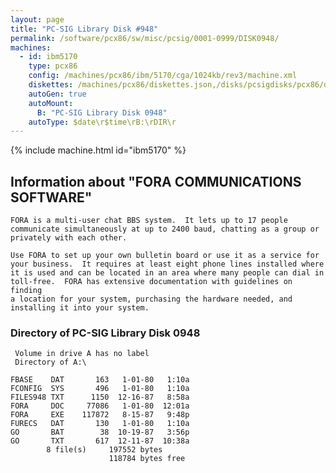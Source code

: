 ```yaml
---
layout: page
title: "PC-SIG Library Disk #948"
permalink: /software/pcx86/sw/misc/pcsig/0001-0999/DISK0948/
machines:
  - id: ibm5170
    type: pcx86
    config: /machines/pcx86/ibm/5170/cga/1024kb/rev3/machine.xml
    diskettes: /machines/pcx86/diskettes.json,/disks/pcsigdisks/pcx86/diskettes.json
    autoGen: true
    autoMount:
      B: "PC-SIG Library Disk 0948"
    autoType: $date\r$time\rB:\rDIR\r
---
```


{% include machine.html id="ibm5170" %}

## Information about "FORA COMMUNICATIONS SOFTWARE"

    FORA is a multi-user chat BBS system.  It lets up to 17 people
    communicate simultaneously at up to 2400 baud, chatting as a group or
    privately with each other.
    
    Use FORA to set up your own bulletin board or use it as a service for
    your business.  It requires at least eight phone lines installed where
    it is used and can be located in an area where many people can dial in
    toll-free.  FORA has extensive documentation with guidelines on finding
    a location for your system, purchasing the hardware needed, and
    installing it into your system.

### Directory of PC-SIG Library Disk 0948

     Volume in drive A has no label
     Directory of A:\

    FBASE    DAT       163   1-01-80   1:10a
    FCONFIG  SYS       496   1-01-80   1:10a
    FILES948 TXT      1150  12-16-87   8:58a
    FORA     DOC     77086   1-01-80  12:01a
    FORA     EXE    117872   8-15-87   9:48p
    FURECS   DAT       130   1-01-80   1:10a
    GO       BAT        38  10-19-87   3:56p
    GO       TXT       617  12-11-87  10:38a
            8 file(s)     197552 bytes
                          118784 bytes free
